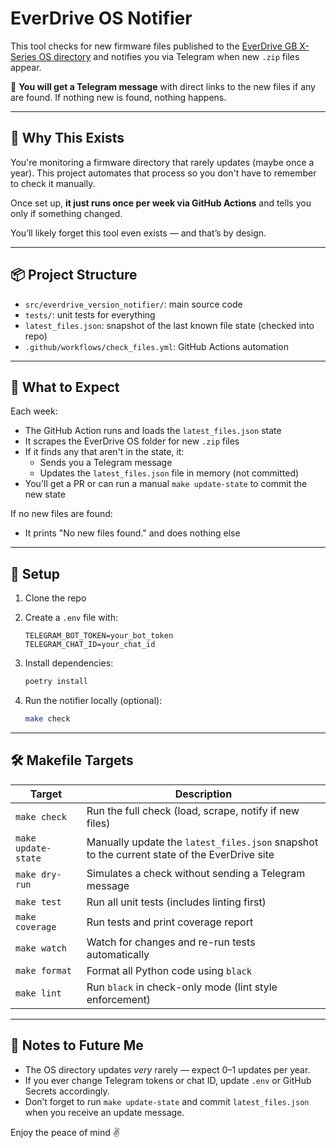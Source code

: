 # EverDrive OS Notifier

This tool checks for new firmware files published to the [EverDrive GB X-Series OS directory](https://krikzz.com/pub/support/everdrive-gb/x-series/OS/) and notifies you via Telegram when new `.zip` files appear.  

🔔 **You will get a Telegram message** with direct links to the new files if any are found. If nothing new is found, nothing happens.

---

## 🤔 Why This Exists

You're monitoring a firmware directory that rarely updates (maybe once a year). This project automates that process so you don't have to remember to check it manually.

Once set up, **it just runs once per week via GitHub Actions** and tells you only if something changed.

You’ll likely forget this tool even exists — and that’s by design.

---

## 📦 Project Structure

- `src/everdrive_version_notifier/`: main source code
- `tests/`: unit tests for everything
- `latest_files.json`: snapshot of the last known file state (checked into repo)
- `.github/workflows/check_files.yml`: GitHub Actions automation

---

## 🧠 What to Expect

Each week:
- The GitHub Action runs and loads the `latest_files.json` state
- It scrapes the EverDrive OS folder for new `.zip` files
- If it finds any that aren't in the state, it:
  - Sends you a Telegram message
  - Updates the `latest_files.json` file in memory (not committed)
- You'll get a PR or can run a manual `make update-state` to commit the new state

If no new files are found:
- It prints "No new files found." and does nothing else

---

## 🚀 Setup

1. Clone the repo  
2. Create a `.env` file with:

   ```
   TELEGRAM_BOT_TOKEN=your_bot_token
   TELEGRAM_CHAT_ID=your_chat_id
   ```

3. Install dependencies:

   ```bash
   poetry install
   ```

4. Run the notifier locally (optional):

   ```bash
   make check
   ```

---

## 🛠️ Makefile Targets

| Target             | Description |
|--------------------|-------------|
| `make check`       | Run the full check (load, scrape, notify if new files) |
| `make update-state`| Manually update the `latest_files.json` snapshot to the current state of the EverDrive site |
| `make dry-run`     | Simulates a check without sending a Telegram message |
| `make test`        | Run all unit tests (includes linting first) |
| `make coverage`    | Run tests and print coverage report |
| `make watch`       | Watch for changes and re-run tests automatically |
| `make format`      | Format all Python code using `black` |
| `make lint`        | Run `black` in check-only mode (lint style enforcement) |

---

## 📎 Notes to Future Me

- The OS directory updates *very* rarely — expect 0–1 updates per year.
- If you ever change Telegram tokens or chat ID, update `.env` or GitHub Secrets accordingly.
- Don’t forget to run `make update-state` and commit `latest_files.json` when you receive an update message.

Enjoy the peace of mind ✌️